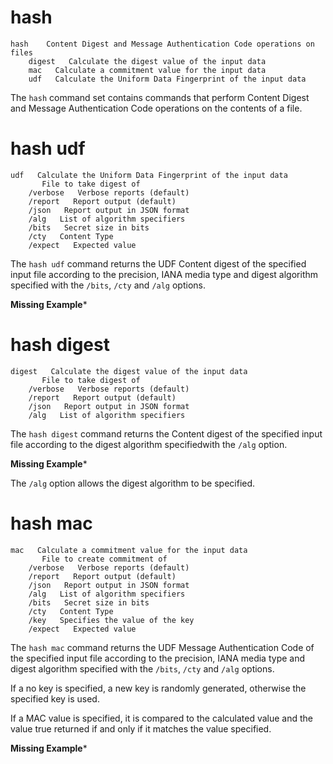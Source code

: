 

# hash

````
hash    Content Digest and Message Authentication Code operations on files
    digest   Calculate the digest value of the input data
    mac   Calculate a commitment value for the input data
    udf   Calculate the Uniform Data Fingerprint of the input data
````

The `hash` command set contains commands that perform Content Digest and 
Message Authentication Code operations on the contents of a file.

# hash udf

````
udf   Calculate the Uniform Data Fingerprint of the input data
       File to take digest of
    /verbose   Verbose reports (default)
    /report   Report output (default)
    /json   Report output in JSON format
    /alg   List of algorithm specifiers
    /bits   Secret size in bits
    /cty   Content Type
    /expect   Expected value
````

The `hash udf` command returns the UDF Content digest of the specified input 
file according to the precision, IANA media type and digest algorithm specified
with the `/bits`, `/cty` and `/alg` options.

**Missing Example***


# hash digest

````
digest   Calculate the digest value of the input data
       File to take digest of
    /verbose   Verbose reports (default)
    /report   Report output (default)
    /json   Report output in JSON format
    /alg   List of algorithm specifiers
````

The `hash digest` command returns the Content digest of the specified input 
file according to the digest algorithm specifiedwith the `/alg` option.


**Missing Example***

The `/alg` option allows the digest algorithm to be specified.

# hash mac

````
mac   Calculate a commitment value for the input data
       File to create commitment of
    /verbose   Verbose reports (default)
    /report   Report output (default)
    /json   Report output in JSON format
    /alg   List of algorithm specifiers
    /bits   Secret size in bits
    /cty   Content Type
    /key   Specifies the value of the key
    /expect   Expected value
````

The `hash mac` command returns the UDF Message Authentication Code of the specified 
input file according to the precision, IANA media type and digest algorithm specified
with the `/bits`, `/cty` and `/alg` options.

If a no key is specified, a new key is randomly generated, otherwise the specified 
key is used. 

If a MAC value is specified, it is compared to the calculated value and the value
true returned if and only if it matches the value specified.

**Missing Example***

